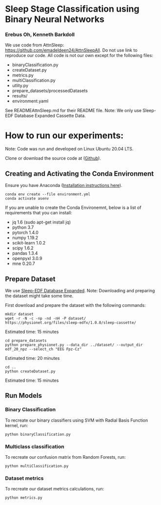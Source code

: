 # Sleep Stage Classification using Binary Neural Networks
### Erebus Oh, Kenneth Barkdoll

We use code from AttnSleep: https://github.com/emadeldeen24/AttnSleepAll. Do not use link to reproduce our code. All code is not our own except for the following files:
- binaryClassification.py
- createDataset.py
- metrics.py
- multiClassification.py
- utlity.py
- prepare_datasets/processedDatasets
- results/
- environment.yaml

See READMEAttnSleep.md for their README file. Note: We only use Sleep-EDF Database Expanded Cassette Data.

# How to run our experiments:
Note: Code was run and developed on Linux Ubuntu 20.04 LTS.

Clone or download the source code at ([Github](https://github.com/ereoh/Binary-Sleep-Classification)).

## Creating and Activating the Conda Environment
Ensure you have Anaconda ([Installation instructions here](https://www.anaconda.com/products/individual)).
```
conda env create --file environment.yml
conda activate asenv
```

If you are unable to create the Conda Environemnt, below is a list of requirements that you can install:
- jq 1.6 (sudo apt-get install jq)
- python 3.7
- pytorch 1.4.0
- numpy 1.19.2
- scikit-learn 1.0.2
- scipy 1.6.2
- pandas 1.3.4
- openpyxl 3.0.9
- mne 0.20.7

## Prepare Dataset
We use [Sleep-EDF Database Expanded](https://www.physionet.org/content/sleep-edfx/1.0.0/).
Note: Downloading and preparing the dataset might take some time.

First download and prepare the dataset with the following commands:
```
mkdir dataset
wget -r -N -c -np -nd -nH -P dataset/ https://physionet.org/files/sleep-edfx/1.0.0/sleep-cassette/
```
Estimated time: 15 minutes
```
cd prepare_datasets
python prepare_physionet.py --data_dir ../dataset/ --output_dir edf_20_npz --select_ch "EEG Fpz-Cz"
```
Estimated time: 20 minutes
```
cd ..
python createDataset.py
```
Estimated time: 15 minutes

## Run Models

### Binary Classification
To recreate our binary classifiers using SVM with Radial Basis Function kernel, run:
```
python binaryClassification.py
```

### Multiclass classification
To recreate our confusion matrix from Random Forests, run:
```
python multiClassification.py
```

### Dataset metrics
To recreate our dataset metrics calculations, run:
```
python metrics.py
```
